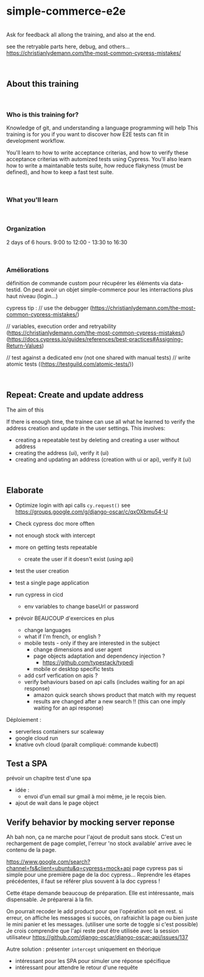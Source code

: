 # simple-commerce-e2e

<br>
Ask for feedback all allong the training, and also at the end.

see the retryable parts here, debug, and others...
https://christianlydemann.com/the-most-common-cypress-mistakes/

<br>

## About this training

<br>

### Who is this training for?

Knowledge of git, and understanding a language programming will help
This training is for you if you want to discover how E2E tests can fit in development workflow.

You'll learn to how to write acceptance criterias, and how to verify these acceptance criterias with automized tests using Cypress.
You'll also learn how to write a maintanable tests suite, how reduce flakyness (must be defined), and how to keep a fast test suite.

<br>

### What you'll learn

<br>

### Organization

2 days of 6 hours.
9:00 to 12:00 - 13:30 to 16:30

<br>


### Améliorations

définition de commande custom pour récupérer les éléments via data-testid.
On peut avoir un objet simple-commerce pour les interractions plus haut niveau (login...)

cypress tip :
// use the debugger (https://christianlydemann.com/the-most-common-cypress-mistakes/)

// variables, execution order and retryability
(https://christianlydemann.com/the-most-common-cypress-mistakes/)
(https://docs.cypress.io/guides/references/best-practices#Assigning-Return-Values)

// test against a dedicated env (not one shared with manual tests)
// write atomic tests ((https://testguild.com/atomic-tests/))





<br>

## Repeat: Create and update address

The aim of this

If there is enough time, the trainee can use all what he learned to verify the address creation and update in the user settings.
This involves:
- creating a repeatable test by deleting and creating a user without address
- creating the address (ui), verify it (ui)
- creating and updating an address (creation with ui or api), verify it (ui)


<br>

## Elaborate

- Optimize login with api calls `cy.request()` see https://groups.google.com/g/django-oscar/c/qxOXbmu54-U
- Check cypress doc more offten
- not enough stock with intercept
- more on getting tests repeatable
    - create the user if it doesn't exist (using api)
- test the user creation
- test a single page application
- run cypress in cicd

    - env variables to change baseUrl or password

- prévoir BEAUCOUP d'exercices en plus

    - change languages
    - what if I'm french, or english ?
    - mobile tests - only if they are interested in the subject
        - change dimensions and user agent
        - page objects adaptation and dependency injection ?
            - https://github.com/typestack/typedi
        - mobile or desktop specific tests
    - add csrf verfication on apis ?
    - verify behaviours based on api calls (includes waiting for an api response)
        - amazon quick search shows product that match with my request
        - results are changed after a new search !! (this can one imply waiting for an api response)

Déploiement :

- serverless containers sur scaleway
- google cloud run
- knative ovh cloud (paraît compliqué: commande kubectl)



## Test a SPA

prévoir un chapitre test d'une spa
- idée :
    - envoi d'un email sur gmail à moi même, je le reçois bien.
- ajout de wait dans le page object



## Verify behavior by mocking server reponse

Ah bah non, ça ne marche pour l'ajout de produit sans stock.
C'est un rechargement de page complet, l'erreur 'no stock available' arrive avec le contenu de la page.

https://www.google.com/search?channel=fs&client=ubuntu&q=cypress+mock+api
page cypress pas si simple pour une première page de la doc cypress...
Reprendre les étapes précédentes, il faut se référer plus souvent à la doc cypress !

Cette étape demande beaucoup de préparation.
Elle est intéressante, mais dispensable.
Je préparerai à la fin.

On pourrait recoder le add product pour que l'opération soit en rest.
si erreur, on affiche les messages
si succès, on rafraichit la page ou bien juste le mini panier et les messages.
(utiliser une sorte de toggle si c'est possible)
Je crois comprendre que l'api reste peut être utilisée avec la session utilisateur
https://github.com/django-oscar/django-oscar-api/issues/137

Autre solution : présenter `intercept` uniquement en théorique

- intéressant pour les SPA pour simuler une réponse spécifique
- intéressant pour attendre le retour d'une requête
